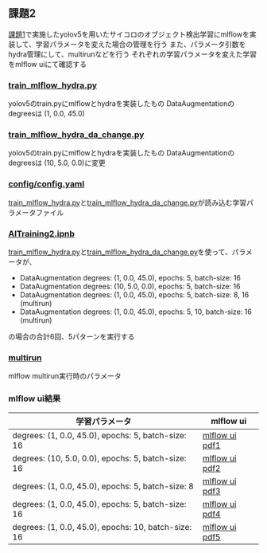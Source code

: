 ## 課題2
[課題1](../Training1)で実施したyolov5を用いたサイコロのオブジェクト検出学習にmlflowを実装して、学習パラメータを変えた場合の管理を行う
また、パラメータ引数をhydra管理にして、multirunなどを行う
それぞれの学習パラメータを変えた学習をmlflow uiにて確認する

### [train_mlflow_hydra.py](./train_mlflow_hydra.py)
yolov5のtrain.pyにmlflowとhydraを実装したもの
DataAugmentationのdegreesは (1, 0.0, 45.0)

### [train_mlflow_hydra_da_change.py](./train_mlflow_hydra_da_change.py)
yolov5のtrain.pyにmlflowとhydraを実装したもの
DataAugmentationのdegreesは (10, 5.0, 0.0)に変更

### [config/config.yaml](./config/config.yaml)
[train_mlflow_hydra.py](./train_mlflow_hydra.py)と[train_mlflow_hydra_da_change.py](./train_mlflow_hydra_da_change.py)が読み込む学習パラメータファイル

### [AITraining2.ipnb](./AITraining2.ipnb)
[train_mlflow_hydra.py](./train_mlflow_hydra.py)と[train_mlflow_hydra_da_change.py](./train_mlflow_hydra_da_change.py)を使って、パラメータが、

* DataAugmentation degrees: (1, 0.0, 45.0), epochs: 5, batch-size: 16
* DataAugmentation degrees: (10, 5.0, 0.0), epochs: 5, batch-size: 16
* DataAugmentation degrees: (1, 0.0, 45.0), epochs: 5, batch-size: 8, 16 (multirun)
* DataAugmentation degrees: (1, 0.0, 45.0), epochs: 5, 10, batch-size: 16 (multirun)  

の場合の合計6回、5パターンを実行する

### [multirun](./multirun)
mlflow multirun実行時のパラメータ

### mlflow ui結果

| 学習パラメータ | mlflow ui |
| ---- | ---- |
| degrees: (1, 0.0, 45.0), epochs: 5, batch-size: 16 | [mlflow ui pdf1](./report_materials/1.pdf) |
| degrees: (10, 5.0, 0.0), epochs: 5, batch-size: 16 | [mlflow ui pdf2](./report_materials/2.pdf) |
| degrees: (1, 0.0, 45.0), epochs: 5, batch-size: 8 | [mlflow ui pdf3](./report_materials/3.pdf) |
| degrees: (1, 0.0, 45.0), epochs: 5, batch-size: 16 | [mlflow ui pdf4](./report_materials/4.pdf) |
| degrees: (1, 0.0, 45.0), epochs: 10, batch-size: 16 | [mlflow ui pdf5](./report_materials/5.pdf) |